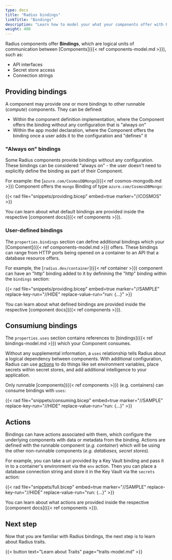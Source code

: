 ```yaml
---
type: docs
title: "Radius bindings"
linkTitle: "Bindings"
description: "Learn how to model your what your components offer with Radius bindings."
weight: 400
---
```


Radius components offer **Bindings**, which are logical units of communication between [Components]({{< ref components-model.md >}}), such as:

- API interfaces
- Secret store access
- Connection strings

## Providing bindings

A component may provide one or more bindings to other runnable (*compute*) components. They can be defined:

- Within the component definition implementation, where the Component offers the binding without any configuration that is "always on"
- Within the app model declaration, where the Component offers the binding once a user adds it to the configuration and "defines" it

### "Always on" bindings

Some Radius components provide bindings without any configuration. These bindings can be considered "always on" - the user doesn't need to explicitly define the binding as part of their Component.

For example: the [`azure.com/CosmosDBMongo`]({{< ref cosmos-mongodb.md >}}) Component offers  the `mongo` Binding of type `azure.com/CosmosDBMongo`:

{{< rad file="snippets/providing.bicep" embed=true marker="//COSMOS" >}}

You can learn about what default bindings are provided inside the respective [component docs]({{< ref components >}}).

### User-defined bindings

The `properties.bindings` section can define additional bindings which your [Component]({{< ref components-model.md >}}) offers. These bindings can range from HTTP ports being opened on a container to an API that a database resource offers.

For example, the [`radius.dev/container`]({{< ref container >}}) component can have an "http" binding added to it by definining the "http" binding within the `bindings` section:

{{< rad file="snippets/providing.bicep" embed=true marker="//SAMPLE" replace-key-run="//HIDE" replace-value-run="run: {...}" >}}

You can learn about what defined bindings are provided inside the respective [component docs]({{< ref components >}}).

## Consumiung bindings

The `properties.uses` section contains references to [bindings]({{< ref bindings-model.md >}}) which your Component consumes.

Without any supplemental information, a `uses` relationship tells Radius about a logical dependency between components. With additional configuration, Radius can use [actions](#actions) to do things like set environment variables, place secrets within secret stores, and add additional intelligence to your application.

Only runnable [components]({{< ref components >}}) (e.g. containers) can consume bindings with `uses`:

{{< rad file="snippets/consuming.bicep" embed=true marker="//SAMPLE" replace-key-run="//HIDE" replace-value-run="run: {...}" >}}

## Actions

Bindings can have actions associated with them, which configure the underlying components with data or metadata from the binding. Actions are defined with the runnable component (*e.g. container*) which will be using the other non-runnable components (*e.g. databases, secret stores*).

For example, you can take a uri provided by a Key Vault binding and pass it in to a container's environment via the `env` action. Then you can place a database connection string and store it in the Key Vault via the `secrets` action:

{{< rad file="snippets/full.bicep" embed=true marker="//SAMPLE" replace-key-run="//HIDE" replace-value-run="run: {...}" >}}

You can learn about what actions are provided inside the respective [component docs]({{< ref components >}}).

## Next step

Now that you are familiar with Radius bindings, the next step is to learn about Radius traits.

{{< button text="Learn about Traits" page="traits-model.md" >}}

